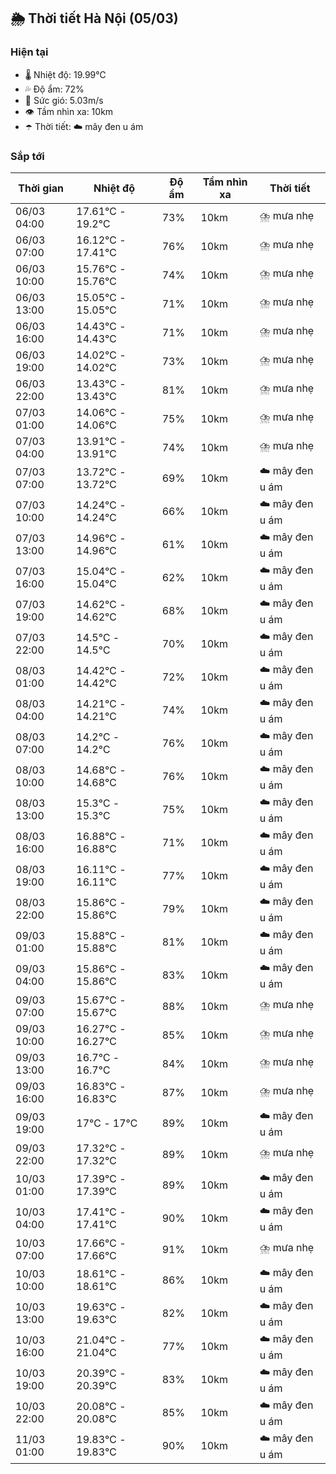 ## 🌦️ Thời tiết Hà Nội (05/03)

### Hiện tại

- 🌡️ Nhiệt độ: 19.99℃
- 💦 Độ ẩm: 72%
- 💨 Sức gió: 5.03m/s
- 👁️ Tầm nhìn xa: 10km
- ☂️ Thời tiết: ☁️ mây đen u ám

### Sắp tới

| Thời gian | Nhiệt độ | Độ ẩm | Tầm nhìn xa | Thời tiết |
| --- | --- | --- | --- | --- |
| 06/03 04:00 | 17.61℃ - 19.2℃ | 73% | 10km | ⛈️ mưa nhẹ |
| 06/03 07:00 | 16.12℃ - 17.41℃ | 76% | 10km | ⛈️ mưa nhẹ |
| 06/03 10:00 | 15.76℃ - 15.76℃ | 74% | 10km | ⛈️ mưa nhẹ |
| 06/03 13:00 | 15.05℃ - 15.05℃ | 71% | 10km | ⛈️ mưa nhẹ |
| 06/03 16:00 | 14.43℃ - 14.43℃ | 71% | 10km | ⛈️ mưa nhẹ |
| 06/03 19:00 | 14.02℃ - 14.02℃ | 73% | 10km | ⛈️ mưa nhẹ |
| 06/03 22:00 | 13.43℃ - 13.43℃ | 81% | 10km | ⛈️ mưa nhẹ |
| 07/03 01:00 | 14.06℃ - 14.06℃ | 75% | 10km | ⛈️ mưa nhẹ |
| 07/03 04:00 | 13.91℃ - 13.91℃ | 74% | 10km | ⛈️ mưa nhẹ |
| 07/03 07:00 | 13.72℃ - 13.72℃ | 69% | 10km | ☁️ mây đen u ám |
| 07/03 10:00 | 14.24℃ - 14.24℃ | 66% | 10km | ☁️ mây đen u ám |
| 07/03 13:00 | 14.96℃ - 14.96℃ | 61% | 10km | ☁️ mây đen u ám |
| 07/03 16:00 | 15.04℃ - 15.04℃ | 62% | 10km | ☁️ mây đen u ám |
| 07/03 19:00 | 14.62℃ - 14.62℃ | 68% | 10km | ☁️ mây đen u ám |
| 07/03 22:00 | 14.5℃ - 14.5℃ | 70% | 10km | ☁️ mây đen u ám |
| 08/03 01:00 | 14.42℃ - 14.42℃ | 72% | 10km | ☁️ mây đen u ám |
| 08/03 04:00 | 14.21℃ - 14.21℃ | 74% | 10km | ☁️ mây đen u ám |
| 08/03 07:00 | 14.2℃ - 14.2℃ | 76% | 10km | ☁️ mây đen u ám |
| 08/03 10:00 | 14.68℃ - 14.68℃ | 76% | 10km | ☁️ mây đen u ám |
| 08/03 13:00 | 15.3℃ - 15.3℃ | 75% | 10km | ☁️ mây đen u ám |
| 08/03 16:00 | 16.88℃ - 16.88℃ | 71% | 10km | ☁️ mây đen u ám |
| 08/03 19:00 | 16.11℃ - 16.11℃ | 77% | 10km | ☁️ mây đen u ám |
| 08/03 22:00 | 15.86℃ - 15.86℃ | 79% | 10km | ☁️ mây đen u ám |
| 09/03 01:00 | 15.88℃ - 15.88℃ | 81% | 10km | ☁️ mây đen u ám |
| 09/03 04:00 | 15.86℃ - 15.86℃ | 83% | 10km | ☁️ mây đen u ám |
| 09/03 07:00 | 15.67℃ - 15.67℃ | 88% | 10km | ⛈️ mưa nhẹ |
| 09/03 10:00 | 16.27℃ - 16.27℃ | 85% | 10km | ⛈️ mưa nhẹ |
| 09/03 13:00 | 16.7℃ - 16.7℃ | 84% | 10km | ⛈️ mưa nhẹ |
| 09/03 16:00 | 16.83℃ - 16.83℃ | 87% | 10km | ⛈️ mưa nhẹ |
| 09/03 19:00 | 17℃ - 17℃ | 89% | 10km | ☁️ mây đen u ám |
| 09/03 22:00 | 17.32℃ - 17.32℃ | 89% | 10km | ⛈️ mưa nhẹ |
| 10/03 01:00 | 17.39℃ - 17.39℃ | 89% | 10km | ☁️ mây đen u ám |
| 10/03 04:00 | 17.41℃ - 17.41℃ | 90% | 10km | ☁️ mây đen u ám |
| 10/03 07:00 | 17.66℃ - 17.66℃ | 91% | 10km | ⛈️ mưa nhẹ |
| 10/03 10:00 | 18.61℃ - 18.61℃ | 86% | 10km | ☁️ mây đen u ám |
| 10/03 13:00 | 19.63℃ - 19.63℃ | 82% | 10km | ☁️ mây đen u ám |
| 10/03 16:00 | 21.04℃ - 21.04℃ | 77% | 10km | ☁️ mây đen u ám |
| 10/03 19:00 | 20.39℃ - 20.39℃ | 83% | 10km | ☁️ mây đen u ám |
| 10/03 22:00 | 20.08℃ - 20.08℃ | 85% | 10km | ☁️ mây đen u ám |
| 11/03 01:00 | 19.83℃ - 19.83℃ | 90% | 10km | ☁️ mây đen u ám |
